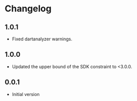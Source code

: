 # Changelog

## 1.0.1

- Fixed dartanalyzer warnings.

## 1.0.0

- Updated the upper bound of the SDK constraint to <3.0.0.

## 0.0.1

- Initial version

